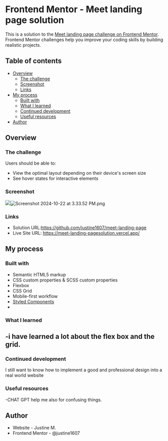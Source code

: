 # Frontend Mentor - Meet landing page solution

This is a solution to the [Meet landing page challenge on Frontend Mentor](https://www.frontendmentor.io/challenges/meet-landing-page-rbTDS6OUR). Frontend Mentor challenges help you improve your coding skills by building realistic projects. 

## Table of contents

- [Overview](#overview)
  - [The challenge](#the-challenge)
  - [Screenshot](#screenshot)
  - [Links](#links)
- [My process](#my-process)
  - [Built with](#built-with)
  - [What I learned](#what-i-learned)
  - [Continued development](#continued-development)
  - [Useful resources](#useful-resources)
- [Author](#author)

## Overview

### The challenge

Users should be able to:

- View the optimal layout depending on their device's screen size
- See hover states for interactive elements

### Screenshot

![](./screenshot.jpg)![Screenshot 2024-10-22 at 3.33.52 PM.png](..%2F..%2F..%2FDesktop%2FScreenshot%202024-10-22%20at%203.33.52%20PM.png)


### Links

- Solution URL:https://github.com/justine1607/meet-landing-page
- Live Site URL: https://meet-landing-pagesolution.vercel.app/

## My process

### Built with

- Semantic HTML5 markup
- CSS custom properties & SCSS custom properties
- Flexbox
- CSS Grid
- Mobile-first workflow
- [Styled Components](https://styled-components.com/)
- 
### What I learned

-i have learned a lot about the flex box and the grid.
-
### Continued development

I still want to know how to implement a good and professional design into a real world website

### Useful resources

-CHAT GPT help me also for confusing things.

## Author
- Website - Justine M.
- Frontend Mentor - @justine1607
